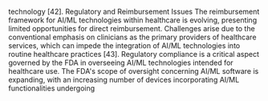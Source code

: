 technology [42].
Regulatory and Reimbursement Issues
The reimbursement framework for AI/ML technologies within healthcare is evolving, presenting limited
opportunities for direct reimbursement. Challenges arise due to the conventional emphasis on clinicians as
the primary providers of healthcare services, which can impede the integration of AI/ML technologies into
routine healthcare practices [43]. Regulatory compliance is a critical aspect governed by the FDA in
overseeing AI/ML technologies intended for healthcare use. The FDA's scope of oversight concerning AI/ML
software is expanding, with an increasing number of devices incorporating AI/ML functionalities undergoing